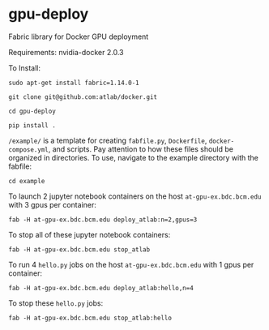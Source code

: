 # gpu-deploy
Fabric library for Docker GPU deployment

Requirements: nvidia-docker 2.0.3

To Install:

    sudo apt-get install fabric=1.14.0-1

    git clone git@github.com:atlab/docker.git

    cd gpu-deploy

    pip install .

`/example/` is a template for creating `fabfile.py`, `Dockerfile`, `docker-compose.yml`, and scripts.  Pay attention to how these files should be organized in directories.  To use, navigate to the example directory with the fabfile:

    cd example

To launch 2 jupyter notebook containers on the host `at-gpu-ex.bdc.bcm.edu` with 3 gpus per container:

    fab -H at-gpu-ex.bdc.bcm.edu deploy_atlab:n=2,gpus=3

To stop all of these jupyter notebook containers:

    fab -H at-gpu-ex.bdc.bcm.edu stop_atlab

To run 4 `hello.py` jobs on the host `at-gpu-ex.bdc.bcm.edu` with 1 gpus per container:

    fab -H at-gpu-ex.bdc.bcm.edu deploy_atlab:hello,n=4

To stop these `hello.py` jobs:

    fab -H at-gpu-ex.bdc.bcm.edu stop_atlab:hello